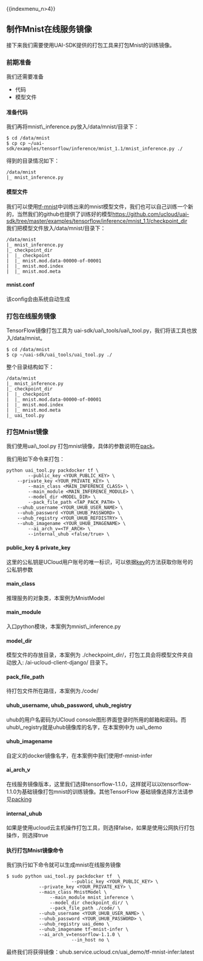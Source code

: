 {{indexmenu_n>4}}

## 制作Mnist在线服务镜像

接下来我们需要使用UAI-SDK提供的打包工具来打包Mnist的训练镜像。

### 前期准备

我们还需要准备

  - 代码
  - 模型文件

#### 准备代码

我们再将mnist\\\_inference.py放入/data/mnist/目录下：

    $ cd /data/mnist
    $ cp cp ~/uai-sdk/examples/tensorflow/inference/mnist_1.1/mnist_inference.py ./

得到的目录情况如下：

    /data/mnist
    |_ mnist_inference.py

#### 模型文件

我们可以使用[tf-mnist](/ai/uai-train/tutorial/tf-mnist)中训练出来的mnist模型文件，我们也可以自己训练一个新的，当然我们的github也提供了训练好的模型<https://github.com/ucloud/uai-sdk/tree/master/examples/tensorflow/inference/mnist_1.1/checkpoint_dir>  
我们把模型文件放入/data/mnist/目录下：

    /data/mnist
    |_ mnist_inference.py
    |_ checkpoint_dir
    |  |_ checkpoint
    |  |_ mnist.mod.data-00000-of-00001
    |  |_ mnist.mod.index
    |  |_ mnist.mod.meta

#### mnist.conf

该config会由系统自动生成

### 打包在线服务镜像

TensorFlow镜像打包工具为
uai-sdk/uai\\\_tools/uai\\\_tool.py，我们将该工具也放入/data/mnist。

    $ cd /data/mnist
    $ cp ~/uai-sdk/uai_tools/uai_tool.py ./

整个目录结构如下：

    /data/mnist
    |_ mnist_inference.py
    |_ checkpoint_dir
    |  |_ checkpoint
    |  |_ mnist.mod.data-00000-of-00001
    |  |_ mnist.mod.index
    |  |_ mnist.mod.meta
    |_ uai_tool.py

### 打包Mnist镜像

我们使用uai\\\_tool.py
打包mnist镜像，具体的参数说明在[pack](/ai/uai-inference/guide/tensorflow/pack)。

我们用如下命令来打包：

    python uai_tool.py packdocker tf \
            --public_key <YOUR_PUBLIC_KEY> \
        --private_key <YOUR_PRIVATE_KEY> \
            --main_class <MAIN_INFERENCE_CLASS> \
            --main_module <MAIN_INFERENCE_MODULE> \
            --model_dir <MODEL_DIR> \
            --pack_file_path <TAP_PACK_PATH> \
        --uhub_username <YOUR_UHUB_USER_NAME> \
        --uhub_password <YOUR_UHUB_PASSWORD> \
        --uhub_registry <YOUR_UHUB_REFDISTRY> \
        --uhub_imagename <YOUR_UHUB_IMAGENAME> \
            --ai_arch_v=<TF_ARCH> \
            --internal_uhub <false/true> \

#### public\_key & private\_key

这里的公私钥是UCloud用户账号的唯一标识，可以依据[key](/ai/uai-train/base/key)的方法获取你账号的公私钥参数

#### main\_class

推理服务的对象类，本案例为MnistModel

#### main\_module

入口python模块，本案例为mnist\\\_inference.py

#### model\_dir

模型文件的存放目录，本案例为 ./checkpoint\_dir/，打包工具会将模型文件夹自动放入:
/ai-ucloud-client-django/ 目录下。

#### pack\_file\_path

待打包文件所在路径，本案例为./code/

#### uhub\_username, uhub\_password, uhub\_registry

uhub的用户名密码为UCloud
console图形界面登录时所用的邮箱和密码。而uhub\\\_registry就是uhub镜像库的名字，在本案例中为
uai\\\_demo

#### uhub\_imagename

自定义的docker镜像名字，在本案例中我们使用tf-mnist-infer

#### ai\_arch\_v

在线服务镜像版本，这里我们选择tensorflow-1.1.0，这样就可以以tensorflow-1.1.0为基础镜像打包mnist的训练镜像。其他TensorFlow
基础镜像选择方法请参见[packing](/ai/uai-train/guide/tensorflow/packing)

#### internal\_uhub

如果是使用ucloud云主机操作打包工具，则选择false，如果是使用公网执行打包操作，则选择true

#### 执行打包Mnist镜像命令

我们执行如下命令就可以生成mnist在线服务镜像

    $ sudo python uai_tool.py packdocker tf  \
                            --public_key <YOUR_PUBLIC_KEY> \
                --private_key <YOUR_PRIVATE_KEY> \
                --main_class MnistModel \
                    --main_module mnist_inference \
                    --model_dir checkpoint_dir/ \
                    --pack_file_path ./code/ \
                --uhub_username <YOUR_UHUB_USER_NAME> \
                --uhub_password <YOUR_UHUB_PASSWORD> \
                --uhub_registry uai_demo \
                --uhub_imagename tf-mnist-infer \
                --ai_arch_v=tensorflow-1.1.0 \
                            --in_host no \

最终我们将获得镜像：uhub.service.ucloud.cn/uai\_demo/tf-mnist-infer:latest
